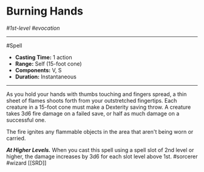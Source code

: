 # Burning Hands
*#1st-level #evocation*
___ 
#Spell
- **Casting Time:** 1 action
- **Range:** Self (15-foot cone)
- **Components:** V, S
- **Duration:** Instantaneous
---
As you hold your hands with thumbs touching and fingers spread, a thin sheet of flames shoots forth from your outstretched fingertips. Each creature in a 15-foot cone must make a Dexterity saving throw. A creature takes 3d6 fire damage on a failed save, or half as much damage on a successful one.

The fire ignites any flammable objects in the area that aren't being worn or carried.

***At Higher Levels.*** When you cast this spell using a spell slot of 2nd level or higher, the damage increases by 3d6 for each slot level above 1st.
#sorcerer
#wizard
[[SRD]]